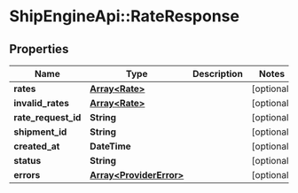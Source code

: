 # ShipEngineApi::RateResponse

## Properties
Name | Type | Description | Notes
------------ | ------------- | ------------- | -------------
**rates** | [**Array&lt;Rate&gt;**](Rate.md) |  | [optional] 
**invalid_rates** | [**Array&lt;Rate&gt;**](Rate.md) |  | [optional] 
**rate_request_id** | **String** |  | [optional] 
**shipment_id** | **String** |  | [optional] 
**created_at** | **DateTime** |  | [optional] 
**status** | **String** |  | [optional] 
**errors** | [**Array&lt;ProviderError&gt;**](ProviderError.md) |  | [optional] 


